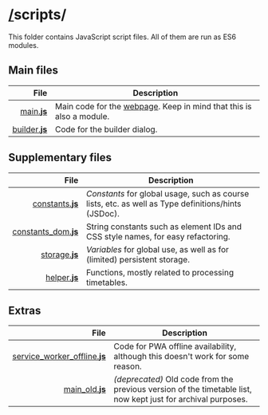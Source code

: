 # [/](/)scripts/

This folder contains JavaScript script files. All of them are run as ES6 modules.

## Main files
| File | Description |
| ---: | --- |
| [main.**js**](main.js) | Main code for the [webpage](/index.html). Keep in mind that this is also a module. |
| [builder.**js**](builder.js) | Code for the builder dialog. |

## Supplementary files
| File | Description |
| ---: | --- |
| [constants.**js**](constants.js) | *Constants* for global usage, such as course lists, etc. as well as Type definitions/hints (JSDoc). |
| [constants_dom.**js**](constants_dom.js) | String constants such as element IDs and CSS style names, for easy refactoring. |
| [storage.**js**](storage.js) | *Variables* for global use, as well as for (limited) persistent storage. |
| [helper.**js**](helper.js) | Functions, mostly related to processing timetables. |

## Extras
| File | Description |
| ---: | --- |
| [service_worker_offline.**js**](service_worker_offline.js) | Code for PWA offline availability, although this doesn't work for some reason. |
| [main_old.**js**](main_old.js) | *(deprecated)* Old code from the previous version of the timetable list, now kept just for archival purposes. |
